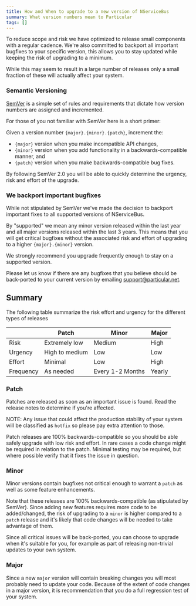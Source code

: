 ```yaml
---
title: How and When to upgrade to a new version of NServiceBus
summary: What version numbers mean to Particular
tags: []
---
```


To reduce scope and risk we have optimized to release small components with a regular cadence. We're also committed to backport all important bugfixes to your specific version, this allows you to stay updated while keeping the risk of upgrading to a minimum.

While this may seem to result in a large number of releases only a small fraction of these will actually affect your system.

### Semantic Versioning 

[SemVer](http://semver.org/) is a simple set of rules and requirements that dictate how version numbers are assigned and incremented. 

For those of you not familiar with SemVer here is a short primer:

Given a version number `{major}.{minor}.{patch}`, increment the:

* `{major}` version when you make incompatible API changes,
* `{minor}` version when you add functionality in a backwards-compatible manner, and
* `{patch}` version when you make backwards-compatible bug fixes.

By following SemVer 2.0 you will be able to quickly determine the urgency, risk and effort of the upgrade. 


### We backport important bugfixes

While not stipulated by SemVer we've made the decision to backport important fixes to all supported versions of NServiceBus.

By "supported" we mean any minor version released within the last year and all major versions released within the last 3 years. This means that you will get critical bugfixes without the associated risk and effort of upgrading to a higher `{major}.{minor}` version. 

We strongly recommend you upgrade frequently enough to stay on a supported version.

Please let us know if there are any bugfixes that you believe should be back-ported to your current version by emailing [support@particular.net](mailto:support@particular.net).

## Summary
The following table summarize the risk effort and urgency for the different types of releases

|  | Patch | Minor | Major |
|---------|----------------|--------|-------|
| Risk | Extremely low | Medium | High |
| Urgency | High to medium | Low | Low |
| Effort | Minimal | Low | High |
| Frequency | As needed | Every 1-2 Months | Yearly |


### Patch
Patches are released as soon as an important issue is found. Read the release notes to determine if you're affected. 

NOTE: Any issue that could affect the production stability of your system will be classified as `hotfix` so please pay extra attention to those.

Patch releases are 100% backwards-compatible so you should be able safely upgrade with low risk and effort. In rare cases a code change might be required in relation to the patch. Minimal testing may be required, but where possible verify that it fixes the issue in question. 

### Minor
Minor versions contain bugfixes not critical enough to warrant a `patch` as well as some feature enhancements. 

Note that these releases are 100% backwards-compatible (as stipulated by SemVer). Since adding new features requires more code to be added/changed, the risk of upgrading to a `minor` is higher compared to a `patch` release and it's likely that code changes will be needed to take advantage of them. 

Since all critical issues will be back-ported, you can choose to upgrade when it's suitable for you, for example as part of releasing non-trivial updates to your own system.

### Major

Since a new `major` version will contain breaking changes you will most probably need to update your code. Because of the extent of code changes in a major version, it is recommendation that you do a full regression test of your system.
